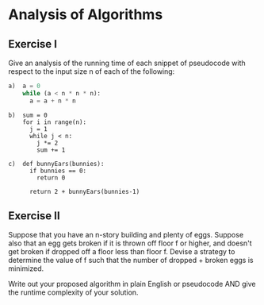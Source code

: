 # Analysis of Algorithms

## Exercise I

Give an analysis of the running time of each snippet of
pseudocode with respect to the input size n of each of the following:

```python
a)  a = 0
    while (a < n * n * n):
      a = a + n * n
```


```
b)  sum = 0
    for i in range(n):
      j = 1
      while j < n:
        j *= 2
        sum += 1
```

```
c)  def bunnyEars(bunnies):
      if bunnies == 0:
        return 0

      return 2 + bunnyEars(bunnies-1)
```

## Exercise II

Suppose that you have an n-story building and plenty of eggs.
Suppose also that an egg gets broken if it is thrown off floor f or higher,
and doesn't get broken if dropped off a floor less than floor f.
 Devise a strategy to determine the value of f such that the number of dropped + broken eggs is minimized.

Write out your proposed algorithm in plain English or pseudocode AND give the runtime complexity of your solution.


